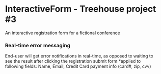 # InteractiveForm - Treehouse project #3
An interactive registration form for a fictional conference

### Real-time error messaging
End-user will get error notifications in real-time, as opposed to waiting to see the result after clicking the registration submit form
*applied to following fields: Name, Email, Credit Card payment info (card#, zip, cvv)